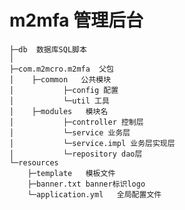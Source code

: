# m2mfa     管理后台
    ├─db  数据库SQL脚本
    │ 
    ├─com.m2mcro.m2mfa  父包
    │    ├─common   公共模块
    │           ├─config 配置
    │           └─util 工具
    │    ├─modules   模块名
    │           ├─controller 控制层
    │           └─service 业务层
    │           └─service.impl 业务层实现层
    │           └─repository dao层
    └─resources 
        ├─template   模板文件
        ├─banner.txt banner标识logo
        └─application.yml   全局配置文件
        

